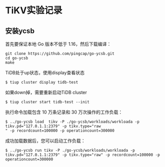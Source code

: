 # TiKV实验记录

## 安装ycsb

首先要保证本地 Go 版本不低于 1.16，然后下载编译：

```
git clone https://github.com/pingcap/go-ycsb.git
cd go-ycsb
make
```

TiDB处于up状态，使用display查看状态

```
$ tiup cluster display tidb-test
```

如果down掉，需要重新启动TiDB cluster

```
$ tiup cluster start tidb-test --init
```

执行命令加载包含 10 万条记录和 30 万次操作的工作负载：

```
$ ../go-ycsb load  tikv -P ./go-ycsb/workloads/workloada -p tikv.pd="127.0.1.1:2379" -p tikv.type="raw
" -p recordcount=100000 -p operationcount=300000
```

成功加载数据后，您可以启动工作负载：

```
$ ../go-ycsb run tikv -P ./go-ycsb/workloads/workloada -p tikv.pd="127.0.1.1:2379" -p tikv.type="raw" -p recordcount=100000 -p operationcount=300000
```

